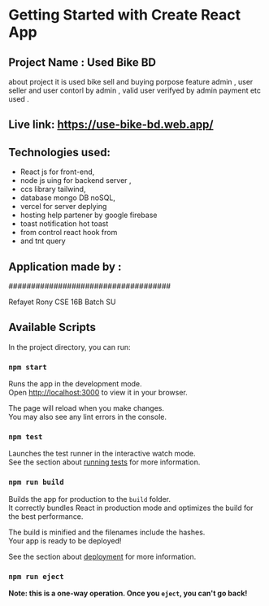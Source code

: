 # Getting Started with Create React App


## Project Name : Used Bike BD
about project it is used bike sell and buying porpose feature admin , user seller and user contorl by admin ,
valid user verifyed by admin payment etc used .

## Live link: https://use-bike-bd.web.app/

## Technologies used:
* React js for front-end,
* node js uing for backend server ,
* ccs library tailwind,
* database mongo DB noSQL,
* vercel for server deplying 
* hosting help partener by  google firebase 
* toast notification hot toast 
* from control react hook from 
* and tnt query 

## Application made by :
####################################

Refayet Rony 
CSE 16B Batch SU 













## Available Scripts

In the project directory, you can run:

### `npm start`

Runs the app in the development mode.\
Open [http://localhost:3000](http://localhost:3000) to view it in your browser.

The page will reload when you make changes.\
You may also see any lint errors in the console.

### `npm test`

Launches the test runner in the interactive watch mode.\
See the section about [running tests](https://facebook.github.io/create-react-app/docs/running-tests) for more information.

### `npm run build`

Builds the app for production to the `build` folder.\
It correctly bundles React in production mode and optimizes the build for the best performance.

The build is minified and the filenames include the hashes.\
Your app is ready to be deployed!

See the section about [deployment](https://facebook.github.io/create-react-app/docs/deployment) for more information.

### `npm run eject`

**Note: this is a one-way operation. Once you `eject`, you can't go back!**

